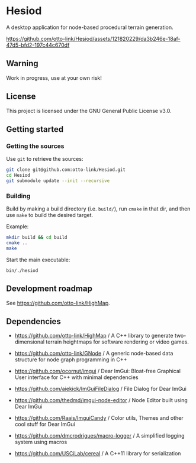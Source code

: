 # Hesiod

A desktop application for node-based procedural terrain generation.

https://github.com/otto-link/Hesiod/assets/121820229/da3b246e-18af-47d5-bfd2-197c44c670df

## Warning 

Work in progress, use at your own risk!

## License

This project is licensed under the GNU General Public License v3.0.

## Getting started

### Getting the sources

Use `git` to retrieve the sources: 
``` bash
git clone git@github.com:otto-link/Hesiod.git
cd Hesiod
git submodule update --init --recursive
```

### Building

Build by making a build directory (i.e. `build/`), run `cmake` in that dir, and then use `make` to build the desired target.

Example:
``` bash
mkdir build && cd build
cmake ..
make
```

Start the main executable:
```
bin/./hesiod
```

## Development roadmap

See https://github.com/otto-link/HighMap.

## Dependencies

- https://github.com/otto-link/HighMap / A C++ library to generate two-dimensional terrain heightmaps for software rendering or video games.
- https://github.com/otto-link/GNode / A generic node-based data structure for node graph programming in C++

 - https://github.com/ocornut/imgui / Dear ImGui: Bloat-free Graphical User interface for C++ with minimal dependencies
- https://github.com/aiekick/ImGuiFileDialog / File Dialog for Dear ImGui
- https://github.com/thedmd/imgui-node-editor / Node Editor built using Dear ImGui
- https://github.com/Raais/ImguiCandy / Color utils, Themes and other cool stuff for Dear ImGui
- https://github.com/dmcrodrigues/macro-logger / A simplified logging system using macros
- https://github.com/USCiLab/cereal / A C++11 library for serialization

